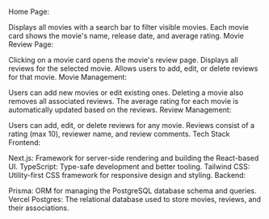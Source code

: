 Home Page:

Displays all movies with a search bar to filter visible movies.
Each movie card shows the movie's name, release date, and average rating.
Movie Review Page:

Clicking on a movie card opens the movie's review page.
Displays all reviews for the selected movie.
Allows users to add, edit, or delete reviews for that movie.
Movie Management:

Users can add new movies or edit existing ones.
Deleting a movie also removes all associated reviews.
The average rating for each movie is automatically updated based on the reviews.
Review Management:

Users can add, edit, or delete reviews for any movie.
Reviews consist of a rating (max 10), reviewer name, and review comments.
Tech Stack
Frontend:

Next.js: Framework for server-side rendering and building the React-based UI.
TypeScript: Type-safe development and better tooling.
Tailwind CSS: Utility-first CSS framework for responsive design and styling.
Backend:

Prisma: ORM for managing the PostgreSQL database schema and queries.
Vercel Postgres: The relational database used to store movies, reviews, and their associations.
